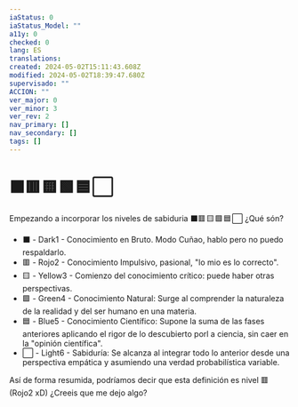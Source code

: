 ```yaml
---
iaStatus: 0
iaStatus_Model: ""
a11y: 0
checked: 0
lang: ES
translations: 
created: 2024-05-02T15:11:43.608Z
modified: 2024-05-02T18:39:47.680Z
supervisado: ""
ACCION: ""
ver_major: 0
ver_minor: 3
ver_rev: 2
nav_primary: []
nav_secondary: []
tags: []
---
```

# ⬛🟥 🟨 🟩 🟦 ⬜

Empezando a incorporar los niveles de sabiduria ⬛🟥 🟨 🟩 🟦 ⬜ ¿Qué són? 


* ⬛ - Dark1 - Conocimiento en Bruto. Modo Cuñao, hablo pero no puedo respaldarlo.
* 🟥 - Rojo2 - Conocimiento Impulsivo, pasional, "lo mio es lo correcto".
* 🟨 - Yellow3 - Comienzo del conocimiento crítico: puede haber otras perspectivas.
* 🟩 - Green4 - Conocimiento Natural: Surge al comprender la naturaleza de la realidad y del ser humano en una materia.
* 🟦 - Blue5 - Conocimiento Científico: Supone la suma de las fases anteriores aplicando el rigor de lo descubierto porl a ciencia, sin caer en la "opinión científica".
* ⬜ - Light6 - Sabiduría: Se alcanza al integrar todo lo anterior desde una perspectiva empática y asumiendo una verdad probabilística variable.

Así de forma resumida, podríamos decir que esta definición es nivel 🟥 (Rojo2 xD) ¿Creeis que me dejo algo?